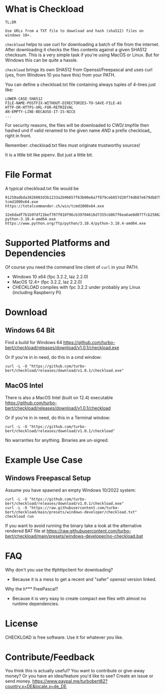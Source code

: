 # What is Checkload

    TL;DR

    Use URLs from a TXT file to download and hash (sha512) files on windows 10+.

`checkload` helps to use curl for downloading a batch of file from the internet. After downloading it checks the files contents against a given SHA512 checksum. This is a very simple task if you're using MacOS or Linux. But for Windows this can be quite a hassle.

`checkload` brings its own SHA512 from Openssl/Freepascal and uses curl (yes, from Windows 10 you have this) from your PATH.

You can define a checkload.txt file containing always tuples of 4-lines just like:

    LOWER-CASE-SHA512
    FILE-NAME-POSTFIX-WITHOUT-DIRECTORIES-TO-SAVE-FILE-AS
    HTTP-OR-HTTPS-URL-FOR-RETRIEVAL
    AN-EMPTY-LINE-BECAUSE-IT-IS-NICE
    ...

For security reasons, the files will be downloaded to CWD/.tmpfile then hashed und if valid renamed to the given name *AND* a prefix checkload_ right in front.

Remember: checkload.txt files must originate trustworthy sources!

It is a little bit like pipenv. But just a little bit.

# File Format

A typical checkload.txt file would be

    01250adbda3826003d3b1233a2b96657f63b00e6a7f879ceb857d20f74d687e679db875355c3f25e5aa2ca45f6185089bd530de9320f94bbeaf1ac61dfb00b4f
    tcmd1000x64.exe
    https://totalcommander.ch/win/tcmd1000x64.exe
    
    32e6dadf7b1b97df21bef707f010f96cb39704616d7355cb067f6ea6ae8d077fcb2586223b90b728060d0ad0584c4aace2c808970e71eb8485f5d2b3eed3be23
    python-3.10.4-amd64.exe
    https://www.python.org/ftp/python/3.10.4/python-3.10.4-amd64.exe
    

# Supported Platforms and Dependencies

Of course you need the command line client of `curl` in your PATH.

  * Windows 10 x64 (fpc 3.2.2, laz 2.2.0)
  * MacOS 12.4+ (fpc 3.2.2, laz 2.2.0)
  * CHECKLOAD compiles with fpc 3.2.2 under probably any Linux (including Raspberry Pi)

# Download

## Windows 64 Bit

Find a build for Windows 64 https://github.com/turbo-bert/checkload/releases/download/v1.0.1/checkload.exe

Or if you're in in need, do this in a cmd window:

    curl -L -O "https://github.com/turbo-bert/checkload/releases/download/v1.0.1/checkload.exe"

## MacOS Intel

There is also a MacOS Intel (built on 12.4) executable https://github.com/turbo-bert/checkload/releases/download/v1.0.1/checkload

Or if you're in in need, do this in a Terminal window:

    curl -L -O "https://github.com/turbo-bert/checkload/releases/download/v1.0.1/checkload"

No warranties for anything. Binaries are un-signed.

# Example Use Case

## Windows Freepascal Setup

Assume you have spawned an empty Windows 10/2022 system:

    curl -L -O "https://github.com/turbo-bert/checkload/releases/download/v1.0.1/checkload.exe"
    curl -L -O "https://raw.githubusercontent.com/turbo-bert/checkload/main/presets/windows-developer/checkload.txt"
    checkload run

If you want to avoid running the binary take a look at the alternative rendered BAT file at https://raw.githubusercontent.com/turbo-bert/checkload/main/presets/windows-developer/no-checkload.bat

# FAQ

Why don't you use the tfphttpclient for downloading?
- Because it is a mess to get a recent and "safer" openssl version linked.

Why the h*** FreePascal?
- Because it is very easy to create compact exe files with almost no runtime dependencies.

# License

CHECKLOAD is free software. Use it for whatever you like.

# Contribute/Feedback

You think this is actually useful? You want to contribute or give-away money? Or you have an idea/feature you'd like to see? Create an issue or send money. https://www.paypal.me/turbobert82?country.x=DE&locale.x=de_DE
